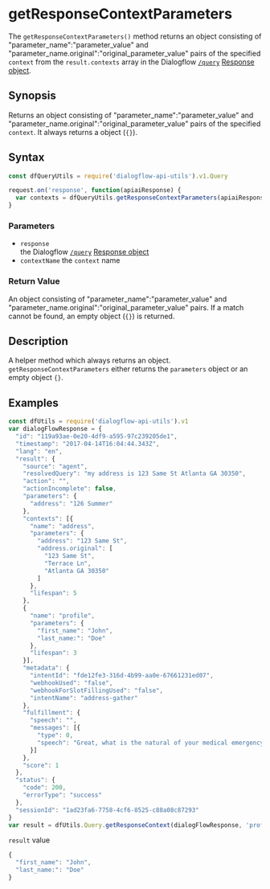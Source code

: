 # getResponseContextParameters
The `getResponseContextParameters()` method returns an object consisting of "parameter_name":"parameter_value" and "parameter_name.original":"original_parameter_value" pairs of  the specified `context` from the `result.contexts` array in the Dialogflow [`/query`](https://dialogflow.com/docs/reference/agent/query#get_and_post_responses) [Response object](https://dialogflow.com/docs/reference/agent/query#get_and_post_responses).

## Synopsis
Returns an object consisting of "parameter_name":"parameter_value" and "parameter_name.original":"original_parameter_value" pairs of  the specified `context`. It always returns a object (`{}`).

## Syntax

```js
const dfQueryUtils = require('dialogflow-api-utils').v1.Query

request.on('response', function(apiaiResponse) {
  var contexts = dfQueryUtils.getResponseContextParameters(apiaiResponse, contextName)
}
```

### Parameters
- `response`<br>
   the Dialogflow [`/query`](https://dialogflow.com/docs/reference/agent/query#get_and_post_responses) [Response object](https://dialogflow.com/docs/reference/agent/query#get_and_post_responses)
- `contextName`
  the `context` name

### Return Value
An object consisting of "parameter_name":"parameter_value" and "parameter_name.original":"original_parameter_value" pairs. If a match cannot be found, an empty object (`{}`) is returned.

## Description
A helper method which always returns an object. `getResponseContextParameters` either returns the `parameters` object or an empty object `{}`.

## Examples

```js
const dfUtils = require('dialogflow-api-utils').v1
var dialogFlowResponse = {
  "id": "119a93ae-0e20-4df9-a595-97c239205de1",
  "timestamp": "2017-04-14T16:04:44.343Z",
  "lang": "en",
  "result": {
    "source": "agent",
    "resolvedQuery": "my address is 123 Same St Atlanta GA 30350",
    "action": "",
    "actionIncomplete": false,
    "parameters": {
      "address": "126 Summer"
    },
    "contexts": [{
      "name": "address",
      "parameters": {
        "address": "123 Same St",
        "address.original": [
          "123 Same St",
          "Terrace Ln",
          "Atlanta GA 30350"
        ]
      },
      "lifespan": 5
    },
    {
      "name": "profile",
      "parameters": {
        "first_name": "John",
        "last_name:": "Doe"
      },
      "lifespan": 3
    }],
    "metadata": {
      "intentId": "fde12fe3-316d-4b99-aa0e-67661231ed07",
      "webhookUsed": "false",
      "webhookForSlotFillingUsed": "false",
      "intentName": "address-gather"
    },
    "fulfillment": {
      "speech": "",
      "messages": [{
        "type": 0,
        "speech": "Great, what is the natural of your medical emergency?"
      }]
    },
    "score": 1
  },
  "status": {
    "code": 200,
    "errorType": "success"
  },
  "sessionId": "1ad23fa6-7758-4cf6-8525-c88a08c87293"
}
var result = dfUtils.Query.getResponseContext(dialogFlowResponse, 'profile')
```
`result` value

```js
{
  "first_name": "John",
  "last_name:": "Doe"
}
```
